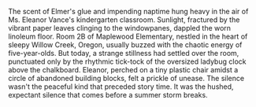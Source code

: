 The scent of Elmer's glue and impending naptime hung heavy in the air of Ms. Eleanor Vance's kindergarten classroom.  Sunlight, fractured by the vibrant paper leaves clinging to the windowpanes, dappled the worn linoleum floor.  Room 2B of Maplewood Elementary, nestled in the heart of sleepy Willow Creek, Oregon, usually buzzed with the chaotic energy of five-year-olds.  But today, a strange stillness had settled over the room, punctuated only by the rhythmic tick-tock of the oversized ladybug clock above the chalkboard. Eleanor, perched on a tiny plastic chair amidst a circle of abandoned building blocks, felt a prickle of unease. The silence wasn't the peaceful kind that preceded story time. It was the hushed, expectant silence that comes before a summer storm breaks.
